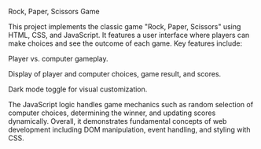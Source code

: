 Rock, Paper, Scissors Game

This project implements the classic game "Rock, Paper, Scissors" using HTML, CSS, and JavaScript. It features a user interface where players can make choices and see the outcome of each game. Key features include:

Player vs. computer gameplay.

Display of player and computer choices, game result, and scores.

Dark mode toggle for visual customization.

The JavaScript logic handles game mechanics such as random selection of computer choices, determining the winner, and updating scores dynamically. Overall, it demonstrates fundamental concepts of web development including DOM manipulation, event handling, and styling with CSS.

